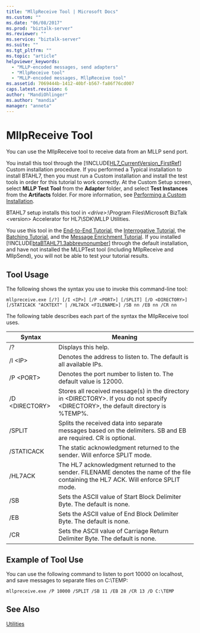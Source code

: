 ```yaml
---
title: "MllpReceive Tool | Microsoft Docs"
ms.custom: ""
ms.date: "06/08/2017"
ms.prod: "biztalk-server"
ms.reviewer: ""
ms.service: "biztalk-server"
ms.suite: ""
ms.tgt_pltfrm: ""
ms.topic: "article"
helpviewer_keywords: 
  - "MLLP-encoded messages, send adapters"
  - "MllpReceive tool"
  - "MLLP-encoded messages, MllpReceive tool"
ms.assetid: 7069444b-1412-40bf-b567-fa86f76cd007
caps.latest.revision: 6
author: "MandiOhlinger"
ms.author: "mandia"
manager: "anneta"
---
```

# MllpReceive Tool
You can use the MllpReceive tool to receive data from an MLLP send port.  
  
 You install this tool through the [!INCLUDE[HL7_CurrentVersion_FirstRef](../../includes/hl7-currentversion-firstref-md.md)] Custom installation procedure. If you performed a Typical installation to install BTAHL7, then you must run a Custom installation and install the test tools in order for this tutorial to work correctly. At the Custom Setup screen, select **MLLP Test Tool** from the **Adapter** folder, and select **Test Instances** from the **Artifacts** folder. For more information, see [Performing a Custom Installation](http://msdn.microsoft.com/library/e55c86e1-af63-49ba-8510-d177e1b96692).  
  
 BTAHL7 setup installs this tool in *\<drive>*:\Program Files\Microsoft BizTalk \<version> Accelerator for HL7\SDK\MLLP Utilities.  
  
 You use this tool in the [End-to-End Tutorial](../../adapters-and-accelerators/accelerator-hl7/end-to-end-tutorial1.md), the [Interrogative Tutorial](../../adapters-and-accelerators/accelerator-hl7/interrogative-tutorial.md), the [Batching Tutorial](../../adapters-and-accelerators/accelerator-hl7/batching-tutorial.md), and the [Message Enrichment Tutorial](../../adapters-and-accelerators/accelerator-hl7/message-enrichment-tutorial.md). If you installed [!INCLUDE[btaBTAHL71.3abbrevnonumber](../../includes/btabtahl71-3abbrevnonumber-md.md)] through the default installation, and have not installed the MLLPTest tool (including MllpReceive and MllpSend), you will not be able to test your tutorial results.  
  
## Tool Usage  
 The following shows the syntax you use to invoke this command-line tool:  
  
```  
mllpreceive.exe [/?] [/I <IP>] [/P <PORT>] [/SPLIT] [/D <DIRECTORY>] [/STATICACK "ACKTEXT" | /HL7ACK <FILENAME>] /SB nn /EB nn /CR nn  
```  
  
 The following table describes each part of the syntax the MllpReceive tool uses.  
  
|Syntax|Meaning|  
|------------|-------------|  
|/?|Displays this help.|  
|/I \<IP>|Denotes the address to listen to. The default is all available IPs.|  
|/P \<PORT>|Denotes the port number to listen to. The default value is 12000.|  
|/D \<DIRECTORY>|Stores all received message(s) in the directory in \<DIRECTORY>. If you do not specify \<DIRECTORY>, the default directory is %TEMP%.|  
|/SPLIT|Splits the received data into separate messages based on the delimiters. SB and EB are required. CR is optional.|  
|/STATICACK|The static acknowledgment returned to the sender. Will enforce SPLIT mode.|  
|/HL7ACK|The HL7 acknowledgment returned to the sender. FILENAME denotes the name of the file containing the HL7 ACK. Will enforce SPLIT mode.|  
|/SB|Sets the ASCII value of Start Block Delimiter Byte. The default is none.|  
|/EB|Sets the ASCII value of End Block Delimiter Byte. The default is none.|  
|/CR|Sets the ASCII value of Carriage Return Delimiter Byte. The default is none.|  
  
## Example of Tool Use  
 You can use the following command to listen to port 10000 on localhost, and save messages to separate files on C:\TEMP:  
  
```  
mllpreceive.exe /P 10000 /SPLIT /SB 11 /EB 28 /CR 13 /D C:\TEMP  
```  
  
## See Also  
 [Utilities](../../adapters-and-accelerators/accelerator-hl7/utilities2.md)